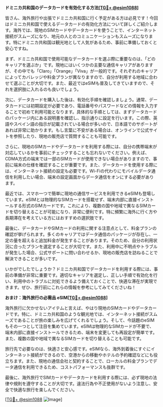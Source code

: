 **ドミニカ共和国のデータカードを有効化する方法[[TG💪+ @esim1088](https://t.me/s/esim1088)]**

皆さん、海外旅行や出張でドミニカ共和国に行く予定がある方は必見です！今回はドミニカ共和国で使えるデータカードの有効化方法について詳しくご紹介します。海外では、現地のSIMカードやデータカードを使うことで、インターネット接続がスムーズになり、地元の人とのコミュニケーションもスムーズになります。特にドミニカ共和国は観光地として人気があるため、事前に準備しておくと安心ですね。

まず、ドミニカ共和国で使用可能なデータカードを選ぶ際に重要なのは、「どのキャリアを選ぶか」です。現地にはいくつかの主要な通信キャリアがありますが、その中でも「Claro」「Orange」「Viva」が一般的です。それぞれのキャリアによってカバレッジや料金プランが異なりますので、自分が利用する地域に合わせて選ぶことが大切です。また、最近ではeSIMも普及してきていますので、それを選択肢に入れるのも良いでしょう。

次に、データカードを購入した後は、有効化手順を確認しましょう。通常、データカードには初期設定が必要であり、電話番号やパスワードなどの情報を入力することで初めて利用可能となります。具体的な手順としては、まずデータカードのパッケージ内にある説明書を確認し、指示通りに設定を行います。この際、英語やスペイン語の指示が記載されている場合が多いので、日本語でのサポートがあれば非常に助かります。もし言葉に不安がある場合は、オンラインで公式サイトを参照したり、現地の販売店で質問することも可能です。

さらに、現地のSIMカードやデータカードを利用する際には、自分の携帯端末が対応しているかを事前にチェックすることも忘れないでください。例えば、CDMA方式の端末では一部のSIMカードが使用できない場合がありますので、事前に端末の仕様を確認することが重要です。また、データカードを使用する際には、インターネット接続の設定も必要です。Wi-Fiの代わりにモバイルデータ通信を利用したい場合、端末の設定画面からデータ通信をオンにする必要があります。

最近では、スマホ一つで簡単に現地の通信サービスを利用できるeSIMも登場しています。eSIMとは物理的なSIMカードを搭載せず、端末内部に直接インストールする形式のSIMカードです。これにより、複数の国や地域で異なるSIMカードを切り替えることが可能になり、非常に便利です。特に頻繁に海外に行く方や長期滞在を考えている方にはおすすめの選択肢です。

最後に、データカードやSIMカードの利用に関する注意点として、料金プランの確認が挙げられます。多くのキャリアではデータ通信のパッケージが存在し、一定の量を超えると追加料金が発生することがあります。そのため、自分の利用状況に合ったプランを選定することが大切です。また、利用中に不明点やトラブルが発生した場合、公式サポートに問い合わせるか、現地の販売店を訪ねることで解決できることが多いです。

いかがでしたでしょうか？ドミニカ共和国でデータカードを利用する際には、事前の準備が非常に重要です。適切なキャリアを選定し、正しい手順で有効化を行い、利用中のトラブルに対処できるよう備えておくことで、快適な滞在が実現できます。ぜひ、旅行前にこれらの情報を参考にしてみてくださいね！

**おまけ：海外旅行の必需品 eSIM[[TG💪+ @esim1088](https://t.me/s/esim1088)]**

海外旅行に欠かせないアイテムと言えば、やはり現地のSIMカードやデータカードです。特に、ドミニカ共和国のような観光地では、インターネット接続がスムーズであることが旅の楽しみを広げてくれるでしょう。そして、今話題のeSIMもその一つとして注目を集めています。eSIMは物理的なSIMカードが不要で、端末内部に直接インストールできるため、端末を変更しても再設定が簡単です。また、複数の国や地域で異なるSIMカードを切り替えることも可能です。

旅行先で必要なのは、快適さと安心感です。eSIMなら、海外到着後にすぐにインターネット接続ができるので、空港からの移動やホテルの予約確認などにも役立ちます。また、現地の通信会社と契約することで、ローカルの料金プランでデータ通信を利用できるため、コストパフォーマンスも抜群です。

最後に、海外旅行でSIMカードやデータカードを利用する際には、必ず現地の法律や規則を遵守することが大切です。違法行為や不正使用がないよう注意し、安全で快適な旅行を楽しんでください。

[[TG💪+ @esim1088](https://t.me/s/esim1088) ![Image](https://i.postimg.cc/Y0z9fWf4/image.png)]